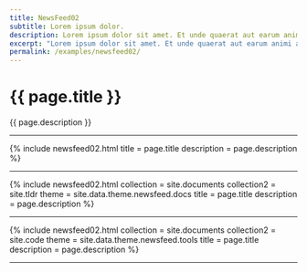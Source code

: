```yaml
---
title: NewsFeed02
subtitle: Lorem ipsum dolor.
description: Lorem ipsum dolor sit amet. Et unde quaerat aut earum animi aut explicabo saepe qui quibusdam accusamus ut velit asperiores vel natus temporibus. Qui sapiente saepe qui totam saepe est suscipit quia vel error provident cum omnis eius aut galisum rem nulla dolor? Qui internos voluptas est nulla odit est temporibus expedita eos quidem cumque. Ea voluptates eligendi quo rerum libero et molestiae harum vel fugit magni et cupiditate optio At quia consequuntur ut exercitationem laboriosam. Cum blanditiis voluptatibus At amet sunt At quia deleniti id quibusdam neque ut odio placeat.
excerpt: "Lorem ipsum dolor sit amet. Et unde quaerat aut earum animi aut explicabo saepe qui quibusdam accusamus ut velit asperiores vel natus temporibus."
permalink: /examples/newsfeed02/
---
```


<h1>{{ page.title }}</h1>
<p class = "text-justify">{{ page.description }}</p>
<hr>
{% include newsfeed02.html  title = page.title 
                            description = page.description %}
<hr>
{% include newsfeed02.html  collection = site.documents 
                            collection2 = site.tldr 
                            theme = site.data.theme.newsfeed.docs 
                            title = page.title 
                            description = page.description 
                            %}
<hr>
{% include newsfeed02.html  collection = site.documents 
                            collection2 = site.code 
                             theme = site.data.theme.newsfeed.tools 
                            title = page.title 
                            description = page.description 
                            %}
<hr>
